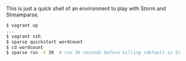
This is just a quick shell of an environment to play with Storm and Streamparse.

```sh
$ vagrant up
...
$ vagrant ssh
$ sparse quickstart wordcount
$ cd wordcount
$ sparse run -t 30  # run 30 seconds before killing (default is 5)
```
